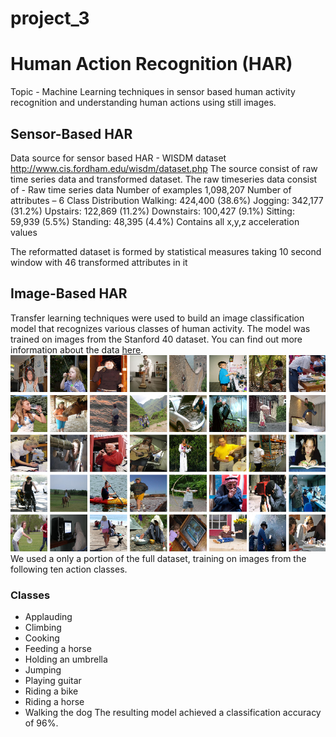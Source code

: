 # project_3
# Human Action Recognition (HAR)
Topic -
Machine Learning techniques in sensor based human activity recognition and understanding human actions using still images.
## Sensor-Based HAR
Data source for sensor based HAR - WISDM dataset
http://www.cis.fordham.edu/wisdm/dataset.php
The source consist of raw time series data and transformed dataset.
The raw timeseries data consist of -
Raw time series data 
Number of examples 
1,098,207
Number of attributes – 6
Class Distribution
Walking: 424,400 (38.6%)
Jogging: 342,177 (31.2%)
Upstairs: 122,869 (11.2%)
Downstairs: 100,427 (9.1%)
Sitting: 59,939 (5.5%)
Standing: 48,395 (4.4%)
Contains all x,y,z  acceleration values 

The reformatted dataset is formed by statistical measures taking 10 second window with 46 transformed attributes in it



## Image-Based HAR
Transfer learning techniques were used to build an image classification model that recognizes various classes of human activity. 
The model was trained on images from the Stanford 40 dataset. You can find out more information about the data 
<a href="http://vision.stanford.edu/Datasets/40actions.html" target="_blank">here</a>.<br>
<img src="Image Classification\Output\plots\image.png"><br>
We used a only a portion of the full dataset, training on images from
the following ten action classes.<br>
### Classes
- Applauding
- Climbing
- Cooking
- Feeding a horse
- Holding an umbrella
- Jumping
- Playing guitar
- Riding a bike
- Riding a horse
- Walking the dog
The resulting model achieved a classification accuracy of 96%. 
